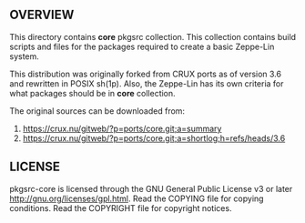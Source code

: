 OVERVIEW
--------
This directory contains **core** pkgsrc collection.  This collection
contains build scripts and files for the packages required to create a
basic Zeppe-Lin system.

This distribution was originally forked from CRUX ports as of version
3.6 and rewritten in POSIX sh(1p).  Also, the Zeppe-Lin has its own
criteria for what packages should be in **core** collection.

The original sources can be downloaded from:
1. https://crux.nu/gitweb/?p=ports/core.git;a=summary
2. https://crux.nu/gitweb/?p=ports/core.git;a=shortlog;h=refs/heads/3.6


LICENSE
-------
pkgsrc-core is licensed through the GNU General Public License v3 or
later <http://gnu.org/licenses/gpl.html>.
Read the COPYING file for copying conditions.
Read the COPYRIGHT file for copyright notices.
